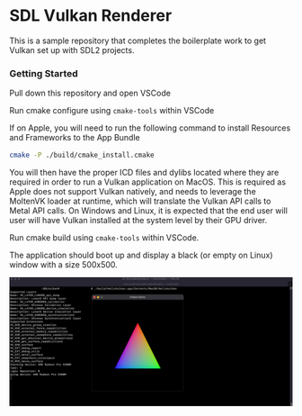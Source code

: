 # SDL Vulkan Renderer

This is a sample repository that completes the boilerplate work to get Vulkan set up with SDL2 projects.

### Getting Started

Pull down this repository and open VSCode

Run cmake configure using `cmake-tools` within VSCode

If on Apple, you will need to run the following command to install Resources and Frameworks to the App Bundle

```sh
cmake -P ./build/cmake_install.cmake
```

You will then have the proper ICD files and dylibs located where they are required in order to run a Vulkan application on MacOS. This is required as Apple does not support Vulkan natively, and needs to leverage the MoltenVK loader at runtime, which will translate the Vulkan API calls to Metal API calls. On Windows and Linux, it is expected that the end user will user will have Vulkan installed at the system level by their GPU driver.

Run cmake build using `cmake-tools` within VSCode.

The application should boot up and display a black (or empty on Linux) window with a size 500x500.

![Hello Vulkan Triangle](Hello_Vulkan_Triangle.png)
